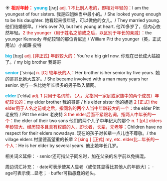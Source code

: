 ☀ <font color="red">**相对年龄：**</font>
<font color="sky blue">**young**</font> [jʌŋ] 
<font color="#c00000">adj. 1 不比别人老的，即相对年轻的：</font>I am the youngest of four sisters. 我是四姐妹当中最小的。/ She looked young enough to be his daughter. 她看起来很年轻，可以做他的女儿。/ They married young. 他们结婚很早。/ He’s over 70, but he’s young at heart. 他70多岁了，但内心依然年轻。<font color="#c00000">2 the younger（用于姓名之前或之后，以区别于年长的亲戚）：</font>the younger Kennedy 年纪较轻的那位肯尼迪 / William Pitt the younger（英，正式用法）小威廉·皮特

<font color="sky blue">**big**</font> [bɪɡ] 
<font color="#c00000">adj. [非正式] 年龄较大的：</font>You’re a big girl now. 你现在已长成大姑娘了。/ my big brother 我哥哥

<font color="sky blue">**senior**</font> ['si:njə] 
<font color="#c00000">n. [C] 较年长的人：</font>Her brother is her senior by five years. 她的哥哥比她大五岁。/ She became involved with a man many years her senior. 她与一名比她年长很多的男子坠入情网。

<font color="sky blue">**elder**</font> ['eldə] 
<font color="#c00000">adj. 1 只用于名词前，（人，尤指同一家庭或家族中的两个成员）年纪较长的：</font>my elder brother 我的哥哥 / his elder sister 他的姐姐 <font color="#c00000">2 [正式] the elder用于人名之前或之后，指同名的两个人当中年龄较大的一个：</font>the elder Pitt 老皮特 / Pitt the elder 老皮特 <font color="#c00000">3 the elder后面不紧跟名词，指两人中年长的一个：</font>the elder of their two sons 他们的两个儿子中年纪大的那个 <font color="#c00000">n. 1 [pl.] elders年龄较大、经历较多且具有权威的人，即长者，长辈，元老等：</font>Children have no respect for their elders nowadays. 现在的孩子对长辈一点儿也不尊敬。/ the village elders 村里德高望重的长辈 <font color="#c00000">2 [sing.] [正式] my, etc. elder比…年长的一个人：</font>He is her elder by several years. 他比她年长几岁。

相关词义延伸：
· senior还可指父子同名时，加在父亲的名字前以免搞混。

周边词汇补充：
· date可表示使某人显老（或使其显得比其他人的年龄大）；
· age可表示使…显老；
· buffer可指愚蠢的老头。

